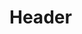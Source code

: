 <!-- TITLE: Feign Death -->
<!-- SUBTITLE: Causes you to stop breathing and apepar dead to most creatures. -->

# Header